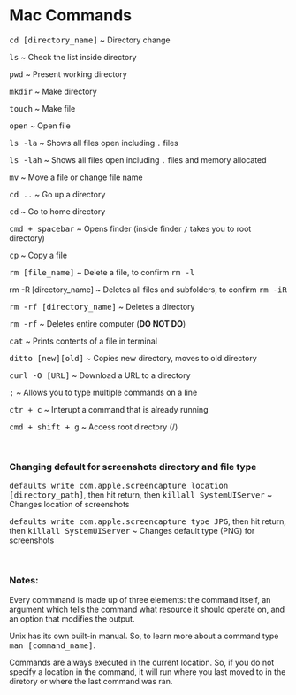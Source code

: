 # **Mac Commands**

<kbd>cd [directory_name]</kbd> ~ Directory change

<kbd>ls</kbd> ~ Check the list inside directory

<kbd>pwd</kbd> ~ Present working directory

<kbd>mkdir</kbd> ~ Make directory

<kbd>touch</kbd> ~ Make file

<kbd>open</kbd> ~ Open file

<kbd>ls -la</kbd> ~ Shows all files open including `.` files

<kbd>ls -lah</kbd> ~ Shows all files open including `.` files and memory allocated

<kbd>mv</kbd> ~ Move a file or change file name

<kbd>cd ..</kbd> ~ Go up a directory

<kbd>cd</kbd> ~ Go to home directory

<kbd>cmd + spacebar</kbd> ~ Opens finder (inside finder `/` takes you to root directory)

<kbd>cp</kbd> ~ Copy a file

<kbd>rm [file_name]</kbd> ~ Delete a file, to confirm <kbd>rm -l</kbd>

<kdb>rm -R [directory_name]</kdb> ~ Deletes all files and subfolders, to confirm <kbd>rm -iR</kbd>

<kbd>rm -rf [directory_name]</kbd> ~ Deletes a directory

<kbd>rm -rf</kbd> ~ Deletes entire computer (**DO NOT DO**)

<kbd>cat</kbd> ~ Prints contents of a file in terminal

<kbd>ditto [new][old]</kbd> ~ Copies new directory, moves to old directory

<kbd>curl -O [URL]</kbd> ~ Download a URL to a directory

<kbd>;</kbd> ~ Allows you to type multiple commands on a line

<kbd>ctr + c</kbd> ~ Interupt a command that is already running

<kbd>cmd + shift + g</kbd> ~ Access root directory (/)

&nbsp;

### **Changing default for screenshots directory and file type**

<kbd>defaults write com.apple.screencapture location [directory_path]</kbd>, then
hit return, then <kbd>killall SystemUIServer</kbd> ~ Changes location of screenshots

<kbd>defaults write com.apple.screencapture type JPG</kbd>, then hit return, then
<kbd>killall SystemUIServer</kbd> ~ Changes default type (PNG) for screenshots

&nbsp;

### **Notes:**

Every commmand is made up of three elements: the command itself, an argument which
tells the command what resource it should operate on, and an option that modifies the
output.

Unix has its own built-in manual. So, to learn more about a command type 
<kbd>man [command_name]</kbd>.

Commands are always executed in the current location. So, if you do not specify a
location in the command, it will run where you last moved to in the diretory or where 
the last command was ran. 